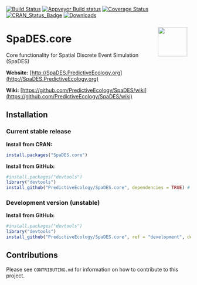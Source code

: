 

[![Build Status](https://travis-ci.org/PredictiveEcology/SpaDES.core.svg?branch=master)](https://travis-ci.org/PredictiveEcology/SpaDES.core)
[![Appveyor Build status](https://ci.appveyor.com/api/projects/status/2fxqhgk6miv2fytd/branch/master?svg=true)](https://ci.appveyor.com/project/achubaty/spades-core/branch/master)
[![Coverage Status](https://coveralls.io/repos/github/PredictiveEcology/SpaDES.core/badge.svg?branch=master)](https://coveralls.io/github/PredictiveEcology/SpaDES.core?branch=master)
[![CRAN_Status_Badge](http://www.r-pkg.org/badges/version/SpaDES.core)](https://cran.r-project.org/package=SpaDES.core)
[![Downloads](http://cranlogs.r-pkg.org/badges/grand-total/SpaDES.core)](https://cran.r-project.org/package=SpaDES.core)

<img align="right" width="80" vspace="10" hspace="10" src="https://github.com/PredictiveEcology/SpaDES/raw/master/docs/images/SpaDES.png">

# SpaDES.core


Core functionality for Spatial Discrete Event Simulation (SpaDES)

**Website:** [http://SpaDES.PredictiveEcology.org](http://SpaDES.PredictiveEcology.org)

**Wiki:** [https://github.com/PredictiveEcology/SpaDES/wiki](https://github.com/PredictiveEcology/SpaDES/wiki)

## Installation

### Current stable release

**Install from CRAN:**

```r
install.packages("SpaDES.core")
```

**Install from GitHub:**

```r
#install.packages("devtools")
library("devtools")
install_github("PredictiveEcology/SpaDES.core", dependencies = TRUE) # stable
```

### Development version (unstable)

**Install from GitHub:**

```r
#install.packages("devtools")
library("devtools")
install_github("PredictiveEcology/SpaDES.core", ref = "development", dependencies = TRUE) # unstable
```

## Contributions

Please see `CONTRIBUTING.md` for information on how to contribute to this project.
